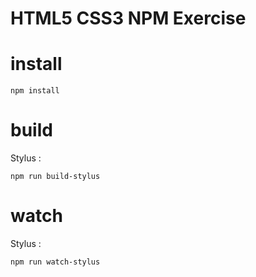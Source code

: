 # HTML5 CSS3 NPM Exercise 

# install
```
npm install
```


# build
Stylus :
```
npm run build-stylus
```


# watch
Stylus :
```
npm run watch-stylus
```



